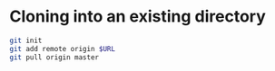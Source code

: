 # Cloning into an existing directory

```bash
git init
git add remote origin $URL
git pull origin master
```

